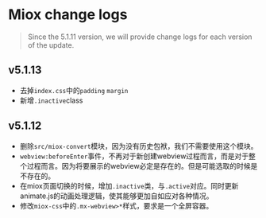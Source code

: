 # Miox change logs

> Since the 5.1.11 version, we will provide change logs for each version of the update.

## v5.1.13

- 去掉`index.css`中的`padding` `margin`
- 新增`.inactive`class

## v5.1.12

- 删除`src/miox-convert`模块，因为没有历史包袱，我们不需要使用这个模块。
- `webview:beforeEnter`事件，不再对于新创建webview过程而言，而是对于整个过程而言。因为将要展示的webview必定是存在的。但是可能选取的时候是不存在的。
- 在miox页面切换的时候，增加`.inactive`类，与`.active`对应。同时更新animate.js的动画处理逻辑，使其能够更加自如应对各种情况。
- 修改`miox-css`中的`.mx-webview>*`样式，要求是一个全屏容器。